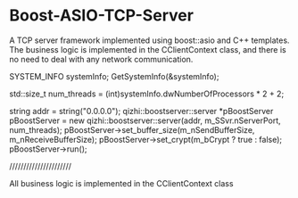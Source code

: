 # Boost-ASIO-TCP-Server
A TCP server framework implemented using boost::asio and C++ templates. The business logic is implemented in the CClientContext class, and there is no need to deal with any network communication.



SYSTEM_INFO systemInfo;
GetSystemInfo(&systemInfo);


std::size_t num_threads = (int)systemInfo.dwNumberOfProcessors * 2 + 2;

string addr = string("0.0.0.0");
qizhi::boostserver::server<CClientContext> *pBoostServer pBoostServer = new qizhi::boostserver::server<CClientContext>(addr, m_SSvr.nServerPort, num_threads);
pBoostServer->set_buffer_size(m_nSendBufferSize, m_nReceiveBufferSize);
pBoostServer->set_crypt(m_bCrypt ? true : false);
pBoostServer->run();


//////////////////////

All business logic is implemented in the CClientContext class
